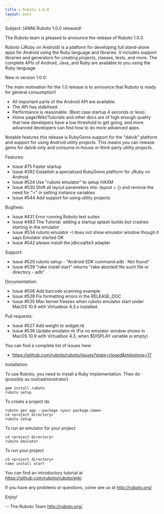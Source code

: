 ```yaml
---
title : Ruboto 1.0.0
layout: post
---
```

Subject: [ANN] Ruboto 1.0.0 released!

The Ruboto team is pleased to announce the release of Ruboto 1.0.0.

Ruboto (JRuby on Android) is a platform for developing full stand-alone
apps for Android using the Ruby language and libraries.  It includes
support libraries and generators for creating projects, classes, tests,
and more.  The complete APIs of Android, Java, and Ruby are available to
you using the Ruby language.

New in version 1.0.0:

The main motivation for the 1.0 release is to announce that Ruboto is
ready for general consumption!

* All important parts of the Android API are available.
* The API has stabilised.
* Performance is reasonable. (Best case startup 4 seconds or less).
* Home page/Wiki/Tutorials and other docs are of high enough quality that
new developers have a low threshold to get going, and more advanced
developers can find how to do more advanced apps.

Notable features this release is RubyGems support for the "dalvik"
platform and support for using Android utility projects.  This means you
can release gems for dalvik only and consume in-house or third-party
utility projects.

Features:

* Issue #75 Faster startup
* Issue #392 Establish a specialized RubyGems platform for JRuby on
  Android
* Issue #524 Use "ruboto emulator" to setup HAXM
* Issue #530 Shift all layout parameters into :layout = {} and remove the
  need for "=" in setting instance variables
* Issue #544 Add support for using utility projects

Bugfixes:

* Issue #431 Error running Ruboto test suites
* Issue #483 The Tutorial: adding a startup splash builds but crashes
  starting in the emulator
* Issue #534 ruboto emulator -t does not show emulator window though it
  says Emulator started OK
* Issue #542 please install the jdbcsqlite3 adapter

Support:

* Issue #520 ruboto setup - "Android SDK command adb : Not found"
* Issue #539 "rake install start" returns "rake aborted! No such file or
  directory - adb"

Documentation:

* Issue #506 Add barcode scanning example
* Issue #528 Fix formatting errors in the RELEASE_DOC
* Issue #535 Mac kernel freezes when ruboto emulator start under MacOS
  10.9 with Virtualbox 4.3.x installed.

Pull requests:

* Issue #527 Add weight to widget.rb
* Issue #536 Update emulator.rb (Fix no emulator window shows in MacOS
  10.9 with Virtualbox 4.3, when $DISPLAY variable is empty)

You can find a complete list of issues here:

* https://github.com/ruboto/ruboto/issues?state=closed&milestone=17


Installation:

To use Ruboto, you need to install a Ruby implementation.  Then do
(possibly as root/administrator)

    gem install ruboto
    ruboto setup

To create a project do

    ruboto gen app --package <your.package.name>
    cd <project directory>
    ruboto setup

To run an emulator for your project

    cd <project directory>
    ruboto emulator

To run your project

    cd <project directory>
    rake install start

You can find an introductory tutorial at
https://github.com/ruboto/ruboto/wiki

If you have any problems or questions, come see us at http://ruboto.org/

Enjoy!


--
The Ruboto Team
http://ruboto.org/
